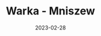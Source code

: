---
title: Warka - Mniszew
category: "Trasy jednodniowe"
rafting_time: 3,5
route_length: 15,6
price: 120
price_descrition: 
date: 2023-02-28
---